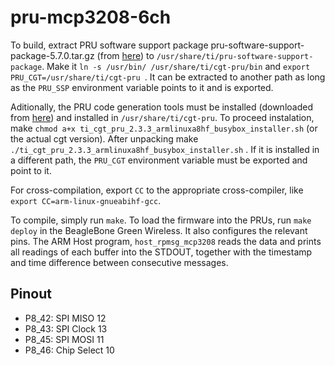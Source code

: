 # pru-mcp3208-6ch

To build, extract PRU software support package pru-software-support-package-5.7.0.tar.gz (from
[here](https://git.ti.com/cgit/pru-software-support-package/pru-software-support-package/)) to 
`/usr/share/ti/pru-software-support-package`. Make it `ln -s /usr/bin/ /usr/share/ti/cgt-pru/bin` and `export PRU_CGT=/usr/share/ti/cgt-pru
`. It can be extracted to another path as long as the `PRU_SSP` environment variable points to it and is exported.

Aditionally, the PRU code generation tools must be installed (downloaded from [here](http://software-dl.ti.com/codegen/esd/cgt_public_sw/PRU/2.3.3/ti_cgt_pru_2.3.3_armlinuxa8hf_busybox_installer.sh)) and installed in
`/usr/share/ti/cgt-pru`. To proceed instalation, make  `chmod a+x ti_cgt_pru_2.3.3_armlinuxa8hf_busybox_installer.sh` (or the actual cgt version). After unpacking make `./ti_cgt_pru_2.3.3_armlinuxa8hf_busybox_installer.sh` . If it is installed in a different path, the `PRU_CGT` environment variable must be exported and point to it.

For cross-compilation, export `CC` to the appropriate cross-compiler, like `export CC=arm-linux-gnueabihf-gcc`.

To compile, simply run `make`. To load the firmware into the PRUs, run 
`make deploy` in the BeagleBone Green Wireless. It also configures the relevant pins.
The ARM Host program, `host_rpmsg_mcp3208` reads the data and prints all readings of each buffer into the STDOUT, together with the timestamp and time difference between consecutive messages.

Pinout
------

* P8_42: SPI MISO     12
* P8_43: SPI Clock    13
* P8_45: SPI MOSI     11
* P8_46: Chip Select  10

